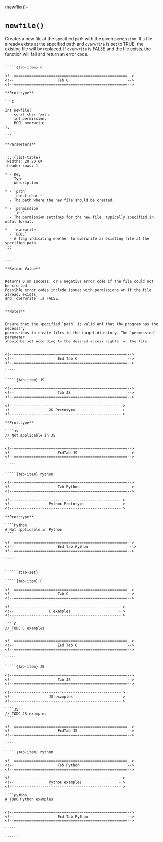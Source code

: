 <!-- ============================================================== -->
(newfile())=
# `newfile()`
<!-- ============================================================== -->


Creates a new file at the specified `path` with the given `permission`. 
If a file already exists at the specified path and `overwrite` is set to TRUE, 
the existing file will be replaced. If `overwrite` is FALSE and the file exists, 
the function will fail and return an error code.


<!------------------------------------------------------------>
<!--                    Prototypes                          -->
<!------------------------------------------------------------>

``````{tab-set}

`````{tab-item} C

<!--====================================================-->
<!--                    Tab C                           -->
<!--====================================================-->

**Prototype**

```C

int newfile(
    const char *path,
    int permission,
    BOOL overwrite
);

```

**Parameters**


::: {list-table}
:widths: 20 20 60
:header-rows: 1

* - Key
  - Type
  - Description

* - `path`
  - `const char *`
  - The path where the new file should be created.

* - `permission`
  - `int`
  - The permission settings for the new file, typically specified in octal format.

* - `overwrite`
  - `BOOL`
  - A flag indicating whether to overwrite an existing file at the specified path.
:::


---

**Return Value**


Returns 0 on success, or a negative error code if the file could not be created. 
Possible error codes include issues with permissions or if the file already exists 
and `overwrite` is FALSE.


**Notes**


Ensure that the specified `path` is valid and that the program has the necessary 
permissions to create files in the target directory. The `permission` parameter 
should be set according to the desired access rights for the file.


<!--====================================================-->
<!--                    End Tab C                       -->
<!--====================================================-->

`````

`````{tab-item} JS

<!--====================================================-->
<!--                    Tab JS                          -->
<!--====================================================-->

<!---------------------------------------------------->
<!--                JS Prototype                    -->
<!---------------------------------------------------->

**Prototype**

````JS
// Not applicable in JS
````

<!--====================================================-->
<!--                    EndTab JS                       -->
<!--====================================================-->

`````

`````{tab-item} Python

<!--====================================================-->
<!--                    Tab Python                      -->
<!--====================================================-->

<!---------------------------------------------------->
<!--                Python Prototype                -->
<!---------------------------------------------------->

**Prototype**

````Python
# Not applicable in Python
````

<!--====================================================-->
<!--                    End Tab Python                   -->
<!--====================================================-->

`````

``````

<!------------------------------------------------------------>
<!--                    Examples                            -->
<!------------------------------------------------------------>

```````{dropdown} Examples

``````{tab-set}

`````{tab-item} C

<!--====================================================-->
<!--                    Tab C                           -->
<!--====================================================-->

<!---------------------------------------------------->
<!--                C examples                      -->
<!---------------------------------------------------->

````C
// TODO C examples
````

<!--====================================================-->
<!--                    End Tab C                       -->
<!--====================================================-->

`````

`````{tab-item} JS

<!--====================================================-->
<!--                    Tab JS                          -->
<!--====================================================-->

<!---------------------------------------------------->
<!--                JS examples                     -->
<!---------------------------------------------------->

````JS
// TODO JS examples
````

<!--====================================================-->
<!--                    EndTab JS                       -->
<!--====================================================-->

`````

`````{tab-item} Python

<!--====================================================-->
<!--                    Tab Python                      -->
<!--====================================================-->

<!---------------------------------------------------->
<!--                Python examples                 -->
<!---------------------------------------------------->

````python
# TODO Python examples
````

<!--====================================================-->
<!--                    End Tab Python                  -->
<!--====================================================-->

`````

``````

```````

